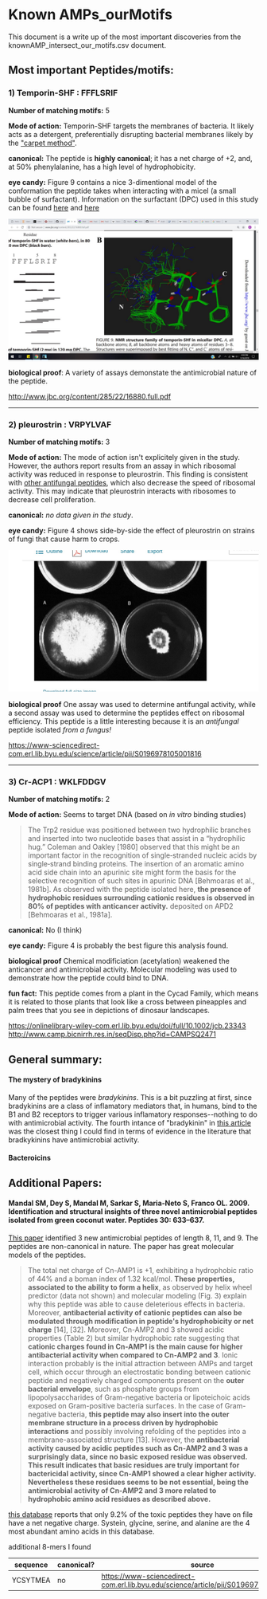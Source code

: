 # Known AMPs_ourMotifs

This document is a write up of the most important discoveries from the knownAMP_intersect_our_motifs.csv document.

## Most important Peptides/motifs:

### 1) Temporin-SHF : FFFLSRIF

**Number of matching motifs:** 5

**Mode of action:** Temporin-SHF targets the membranes of bacteria. It likely acts as a detergent, preferentially disrupting bacterial membranes likely by the ["carpet method"](https://www.researchgate.net/figure/A-model-of-a-carpet-like-mechanism-for-membrane-disruption-In-this-model-the-peptides_fig2_23981203).

**canonical:** The peptide is **highly canonical**; it has a net charge of +2, and, at 50% phenylalanine, has a high level of hydrophobicity.

**eye candy:** Figure 9 contains a nice 3-dimentional model of the conformation the peptide takes when interacting with a micel (a small bubble of surfactant). Information on the surfactant (DPC) used in this study can be found [here](https://pubs.acs.org/doi/10.1021/acs.langmuir.5b02077) and [here](https://en.wikipedia.org/wiki/Phosphocholine)


![alt text](https://github.com/tjense25/pep-seq-pipeline/blob/master/biological_significance/temporin-SHf.jpg "TEMPORIN-sHf model based on NMR spectroscopy")

**biological proof**: A variety of assays demonstate the antimicrobial nature of the peptide.

http://www.jbc.org/content/285/22/16880.full.pdf

--------
### 2)	pleurostrin : VRPYLVAF

**Number of matching motifs:** 3

**Mode of action:** The mode of action isn't explicitely given in the study. However, the authors report results from an assay in which ribosomal activity was reduced in response to pleurostrin. This finding is consistent with [other antifungal peptides](https://www.degruyter.com/view/j/bchm.2003.384.issue-5/bc.2003.090/bc.2003.090.xml), which also decrease the speed of ribosomal activity. This may indicate that pleurostrin interacts with ribosomes to decrease cell proliferation.

**canonical:** *no data given in the study*.

**eye candy:** Figure 4 shows side-by-side the effect of pleurostrin on strains of fungi that cause harm to crops.

![alt text](https://github.com/tjense25/pep-seq-pipeline/blob/master/biological_significance/pleurostrin_on_p_piricola.jpg "TEMPORIN-sHf model based on NMR spectroscopy")

**biological proof**  One assay was used to determine antifungal activity, while a second assay was used to determine the peptides effect on ribosomal efficiency. This peptide is a little interesting because it is an *antifungal* peptide isolated *from a fungus!*

https://www-sciencedirect-com.erl.lib.byu.edu/science/article/pii/S0196978105001816



--------

### 3) Cr‐ACP1 : WKLFDDGV

**Number of matching motifs:** 2

**Mode of action:** Seems to target DNA (based on *in vitro* binding studies)
 > The Trp2 residue was positioned between two hydrophilic branches and inserted into two nucleotide bases that assist in a “hydrophilic hug.” Coleman and Oakley [1980] observed that this might be an important factor in the recognition of single‐stranded nucleic acids by single‐strand binding proteins. The insertion of an aromatic amino acid side chain into an apurinic site might form the basis for the selective recognition of such sites in apurinic DNA [Behmoaras et al., 1981b]. As observed with the peptide isolated here, **the presence of hydrophobic residues surrounding cationic residues is observed in 80% of peptides with anticancer activity.** deposited on APD2 [Behmoaras et al., 1981a].

**canonical:** No (I think)

**eye candy:** Figure 4 is probably the best figure this analysis found.

**biological proof** Chemical modificiation (acetylation) weakened the anticancer and antimicrobial activity. Molecular modeling was used to demonstrate how the peptide could bind to DNA.

**fun fact:** This peptide comes from a plant in the Cycad Family, which means it is related to those plants that look like a cross between pineapples and palm trees that you see in depictions of dinosaur landscapes. 

https://onlinelibrary-wiley-com.erl.lib.byu.edu/doi/full/10.1002/jcb.23343 http://www.camp.bicnirrh.res.in/seqDisp.php?id=CAMPSQ2471

## General summary:

#### The mystery of bradykinins

Many of the peptides were *bradykinins*. This is a bit puzzling at first, since bradykinins are a class of inflamatory mediators that, in humans, bind to the B1 and B2 receptors to trigger various inflamatory responses--nothing to do with antimicrobial activity. The fourth intance of "bradykinin" in [this article](http://www.jbc.org/content/280/41/34832.full) was the closest thing I could find in terms of evidence in the literature that bradkykinins have antimicrobial activity.


#### Bacteroicins


## Additional Papers:

#### Mandal SM, Dey S, Mandal M, Sarkar S, Maria‐Neto S, Franco OL. 2009. Identification and structural insights of three novel antimicrobial peptides isolated from green coconut water. Peptides 30: 633–637.

[This paper](https://www-sciencedirect-com.erl.lib.byu.edu/science/article/pii/S0196978108004968) identified 3 new antimicrobial peptides of length 8, 11, and 9. The peptides are non-canonical in nature. The paper has great molecular models of the peptides.

> The total net charge of Cn-AMP1 is +1, exhibiting a hydrophobic ratio of 44% and a boman index of 1.32 kcal/mol. **These properties, associated to the ability to form a helix**, as observed by helix wheel predictor (data not shown) and molecular modeling (Fig. 3) explain why this peptide was able to cause deleterious effects in bacteria. Moreover, **antibacterial activity of cationic peptides can also be modulated through modification in peptide's hydrophobicity or net charge** [14], [32]. Moreover, Cn-AMP2 and 3 showed acidic properties (Table 2) but similar hydrophobic rate suggesting that **cationic charges found in Cn-AMP1 is the main cause for higher antibacterial activity when compared to Cn-AMP2 and 3**. Ionic interaction probably is the initial attraction between AMPs and target cell, which occur through an electrostatic bonding between cationic peptide and negatively charged components present on the **outer bacterial envelope**, such as phosphate groups from lipopolysaccharides of Gram-negative bacteria or lipoteichoic acids exposed on Gram-positive bacteria surfaces. In the case of Gram-negative bacteria, **this peptide may also insert into the outer membrane structure in a process driven by hydrophobic interactions** and possibly involving refolding of the peptides into a membrane-associated structure [13]. However, the **antibacterial activity caused by acidic peptides such as Cn-AMP2 and 3 was a surprisingly data, since no basic exposed residue was observed. This result indicates that basic residues are truly important for bactericidal activity, since Cn-AMP1 showed a clear higher activity. Nevertheless these residues seems to be not essential, being the antimicrobial activity of Cn-AMP2 and 3 more related to hydrophobic amino acid residues as described above.**

[this database](https://www-sciencedirect-com.erl.lib.byu.edu/science/article/pii/S0196978108004968) reports that only 9.2% of the toxic peptides they have on file have a net negative charge. Systein, glycine, serine, and alanine are the 4 most abundant amino acids in this database.

additional 8-mers I found

| sequence | canonical? | source
| ------ | ------- | -------
| YCSYTMEA | no | https://www-sciencedirect-com.erl.lib.byu.edu/science/article/pii/S0196978108004968


